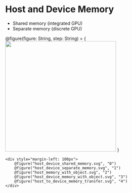 Host and Device Memory
======================

- Shared memory (integrated GPU)
- Separate memory (discrete GPU)

<div>
    @figure(figure: String, step: String) = {
        <img style="width: 350px" data-step="@step"
                src="@routes.Presentations.figure("intro_to_opencl", figure)">
    }

    <div style="margin-left: 100px">
        @figure("host_device_shared_memory.svg", "0")
        @figure("host_device_separate_memory.svg", "1")
        @figure("host_memory_with_object.svg", "2")
        @figure("host_device_memory_with_object.svg", "3")
        @figure("host_to_device_memory_transfer.svg", "4")
    </div>
</div>
